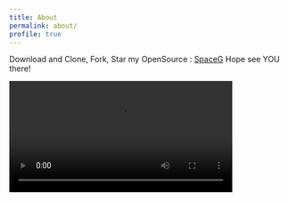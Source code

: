 ```yaml
---
title: About
permalink: about/
profile: true
---
```


Download and Clone, Fork, Star  my OpenSource :  <a href="https://github.com/SpaceG">SpaceG</a> Hope see YOU there!


<video width="400" controls>
  <source src="https://spaceg.github.com/assets/video/VID_20180823_155802.3gp" type="video/mp4">
   <source src="https://spaceg.github.com/assets/video/VID_20180823_155802.3gp" type="video/mov">
  <source src="https://spaceg.github.com/assets/video/VID_20180823_155802.3gp" type="video/ogg">
  
  Your browser does not support HTML5 video.
</video>



{% include footer.html %}